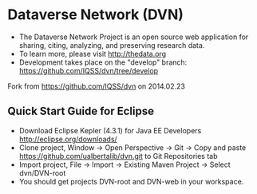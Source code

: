 # Dataverse Network (DVN)

+ The Dataverse Network Project is an open source web application for sharing, citing, analyzing, and preserving research data.
+ To learn more, please visit <http://thedata.org> 
+ Development takes place on the "develop" branch: <https://github.com/IQSS/dvn/tree/develop> 

Fork from <https://github.com/IQSS/dvn> on 2014.02.23

## Quick Start Guide for Eclipse
* Download Eclipse Kepler (4.3.1) for Java EE Developers <http://eclipse.org/downloads/>
* Clone project, Window -> Open Perspective -> Git -> Copy and paste <https://github.com/ualbertalib/dvn.git> to Git Repositories tab 
* Import project, File -> Import -> Existing Maven Project -> Select dvn/DVN-root
* You should get projects DVN-root and DVN-web in your workspace.
